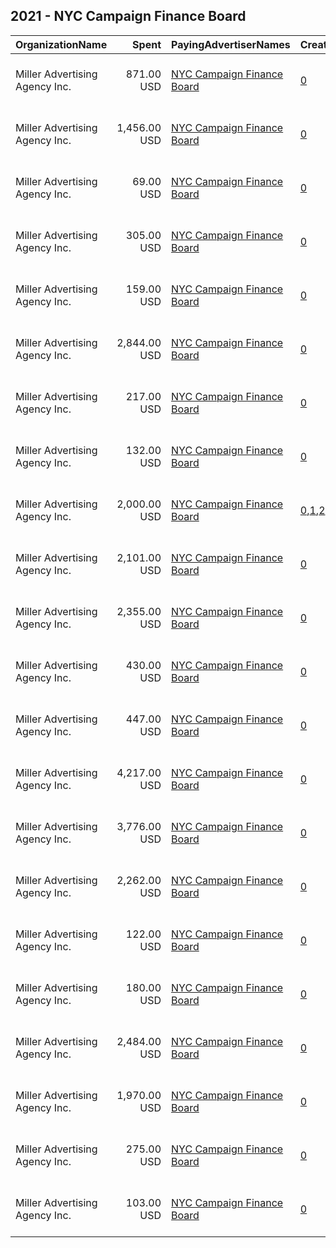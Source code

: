 ## 2021 - NYC Campaign Finance Board 
|OrganizationName|Spent|PayingAdvertiserNames|CreativeUrls|Impressions|Genders|AgeBrackets|CountryCodes|BillingAddresses|CandidateBallotInformation|
|:---|---:|:---|:---|---:|:---|:---|:---|:---|:---|
|Miller Advertising Agency  Inc.|871.00 USD|[NYC Campaign Finance Board](2021/NYC_Campaign_Finance_Board.md)|[0](https://www.snap.com/political-ads/asset/dfde241c01e7679f3e007901810ab01d4ccf76b7b6b3020a0edf0a31646cd5c2?mediaType=png)|133,301||18-29|united states|"909 Third Avenue, 15th Floor,New York,10022,US"||
|Miller Advertising Agency  Inc.|1,456.00 USD|[NYC Campaign Finance Board](2021/NYC_Campaign_Finance_Board.md)|[0](https://www.snap.com/political-ads/asset/93475fa8b4daa862eb4788a35411ffff7f6866ca536ff037fe6fa6848ea74782?mediaType=png)|242,586||18-29|united states|"909 Third Avenue, 15th Floor,New York,10022,US"||
|Miller Advertising Agency  Inc.|69.00 USD|[NYC Campaign Finance Board](2021/NYC_Campaign_Finance_Board.md)|[0](https://www.snap.com/political-ads/asset/8b16f7ef6b1971c58afe1a3c07690defab3b37e3d28519802d321451d6b7299d?mediaType=png)|10,075||18-29|united states|"909 Third Avenue, 15th Floor,New York,10022,US"||
|Miller Advertising Agency  Inc.|305.00 USD|[NYC Campaign Finance Board](2021/NYC_Campaign_Finance_Board.md)|[0](https://www.snap.com/political-ads/asset/1dac7c970754c5a18ec4d7e4a3f5ee093ecb995a862fea64e084ad88c4cb47cc?mediaType=png)|53,220||18-29|united states|"909 Third Avenue, 15th Floor,New York,10022,US"||
|Miller Advertising Agency  Inc.|159.00 USD|[NYC Campaign Finance Board](2021/NYC_Campaign_Finance_Board.md)|[0](https://www.snap.com/political-ads/asset/df0589fa9b286797e2464ed84c13eacc17c9c3cc7cd6a5e33ed23b21ca373cc2?mediaType=png)|28,452||18-29|united states|"909 Third Avenue, 15th Floor,New York,10022,US"||
|Miller Advertising Agency  Inc.|2,844.00 USD|[NYC Campaign Finance Board](2021/NYC_Campaign_Finance_Board.md)|[0](https://www.snap.com/political-ads/asset/b62a6cc7bd267a2cdf724563a7896cc50f5503025f79209bd28062d07c408d5c?mediaType=mp4)|507,517||18-29|united states|"909 Third Avenue, 15th Floor,New York,10022,US"||
|Miller Advertising Agency  Inc.|217.00 USD|[NYC Campaign Finance Board](2021/NYC_Campaign_Finance_Board.md)|[0](https://www.snap.com/political-ads/asset/233b73f568747296749eb2e44d2a4ab865e1f54b88b2e118f51f466c48ac58b3?mediaType=png)|30,418||18-29|united states|"909 Third Avenue, 15th Floor,New York,10022,US"||
|Miller Advertising Agency  Inc.|132.00 USD|[NYC Campaign Finance Board](2021/NYC_Campaign_Finance_Board.md)|[0](https://www.snap.com/political-ads/asset/55a43ad6123f04f8adefea41c9f36354d37d4a6ef9489f54058f44a601d0d432?mediaType=png)|22,233||18-29|united states|"909 Third Avenue, 15th Floor,New York,10022,US"||
|Miller Advertising Agency  Inc.|2,000.00 USD|[NYC Campaign Finance Board](2021/NYC_Campaign_Finance_Board.md)|[0](https://www.snap.com/political-ads/asset/80811cc452b2ad3c878a2de74dbabe69efa5b9bc00431255ef3cc8db369b1c63?mediaType=png),[1](https://www.snap.com/political-ads/asset/fb28fe1abb608e3f84a549bcee8270f9c8ba94853fa87f84bf34fe898eda922d?mediaType=png),[2](https://www.snap.com/political-ads/asset/c98d283239886964641cd023cfd72596a99565432ce7a7bdaefa3546181f3a22?mediaType=png)|1,196,157||18-29|united states|"909 Third Avenue, 15th Floor,New York,10022,US"||
|Miller Advertising Agency  Inc.|2,101.00 USD|[NYC Campaign Finance Board](2021/NYC_Campaign_Finance_Board.md)|[0](https://www.snap.com/political-ads/asset/d20edc456322fc609652b7db86df4b475e366b9fc4e55b211dc8e806dd6ebbf3?mediaType=png)|321,576||18-29|united states|"909 Third Avenue, 15th Floor,New York,10022,US"||
|Miller Advertising Agency  Inc.|2,355.00 USD|[NYC Campaign Finance Board](2021/NYC_Campaign_Finance_Board.md)|[0](https://www.snap.com/political-ads/asset/cb6afda5ea45f7e4623917889dd24fcbc1334b93e80de106ef474a3519cc912f?mediaType=jpeg)|309,339||18-29|united states|"909 Third Avenue, 15th Floor,New York,10022,US"||
|Miller Advertising Agency  Inc.|430.00 USD|[NYC Campaign Finance Board](2021/NYC_Campaign_Finance_Board.md)|[0](https://www.snap.com/political-ads/asset/6556d39000bfc59e0b68414278774f9dd78a599bcf8fa7be740db12a8ccbc296?mediaType=mp4)|70,859||18-29|united states|"909 Third Avenue, 15th Floor,New York,10022,US"||
|Miller Advertising Agency  Inc.|447.00 USD|[NYC Campaign Finance Board](2021/NYC_Campaign_Finance_Board.md)|[0](https://www.snap.com/political-ads/asset/d20edc456322fc609652b7db86df4b475e366b9fc4e55b211dc8e806dd6ebbf3?mediaType=png)|67,523||18-29|united states|"909 Third Avenue, 15th Floor,New York,10022,US"||
|Miller Advertising Agency  Inc.|4,217.00 USD|[NYC Campaign Finance Board](2021/NYC_Campaign_Finance_Board.md)|[0](https://www.snap.com/political-ads/asset/57e506d9adbadaaadb443b0f354bab759d448769419a6d47e27bb68e7554b738?mediaType=mp4)|767,583||18-29|united states|"909 Third Avenue, 15th Floor,New York,10022,US"||
|Miller Advertising Agency  Inc.|3,776.00 USD|[NYC Campaign Finance Board](2021/NYC_Campaign_Finance_Board.md)|[0](https://www.snap.com/political-ads/asset/57e506d9adbadaaadb443b0f354bab759d448769419a6d47e27bb68e7554b738?mediaType=mp4)|818,082||18-29|united states|"909 Third Avenue, 15th Floor,New York,10022,US"||
|Miller Advertising Agency  Inc.|2,262.00 USD|[NYC Campaign Finance Board](2021/NYC_Campaign_Finance_Board.md)|[0](https://www.snap.com/political-ads/asset/e652f1ef0eaaaff72fd171043aa26ee4fc7d65405d6c01241df0e8d0ffe61a87?mediaType=mp4)|425,310||18-29|united states|"909 Third Avenue, 15th Floor,New York,10022,US"||
|Miller Advertising Agency  Inc.|122.00 USD|[NYC Campaign Finance Board](2021/NYC_Campaign_Finance_Board.md)|[0](https://www.snap.com/political-ads/asset/a03550dec2bd9732d2476519dcf92845b68e3cdf0cf7ea15110bcf0346b95160?mediaType=png)|23,147||18-29|united states|"909 Third Avenue, 15th Floor,New York,10022,US"||
|Miller Advertising Agency  Inc.|180.00 USD|[NYC Campaign Finance Board](2021/NYC_Campaign_Finance_Board.md)|[0](https://www.snap.com/political-ads/asset/d6c6367cc5b2b2734edffa24c42fec099506aac3e38e1b8d56949392f5e85ee4?mediaType=png)|24,953||18-29|united states|"909 Third Avenue, 15th Floor,New York,10022,US"||
|Miller Advertising Agency  Inc.|2,484.00 USD|[NYC Campaign Finance Board](2021/NYC_Campaign_Finance_Board.md)|[0](https://www.snap.com/political-ads/asset/bfcbafc3cd7a4bb5420530179648fe6f43302db963c871b5a15ab0126075d6d0?mediaType=mp4)|515,419||18-29|united states|"909 Third Avenue, 15th Floor,New York,10022,US"||
|Miller Advertising Agency  Inc.|1,970.00 USD|[NYC Campaign Finance Board](2021/NYC_Campaign_Finance_Board.md)|[0](https://www.snap.com/political-ads/asset/7432f31ae2aa69648c053dcbca2eb11ed7bce96ed0832a8ca79d71a2a2452182?mediaType=mp4)|320,495||18-29|united states|"909 Third Avenue, 15th Floor,New York,10022,US"||
|Miller Advertising Agency  Inc.|275.00 USD|[NYC Campaign Finance Board](2021/NYC_Campaign_Finance_Board.md)|[0](https://www.snap.com/political-ads/asset/57e506d9adbadaaadb443b0f354bab759d448769419a6d47e27bb68e7554b738?mediaType=mp4)|44,276||18-29|united states|"909 Third Avenue, 15th Floor,New York,10022,US"||
|Miller Advertising Agency  Inc.|103.00 USD|[NYC Campaign Finance Board](2021/NYC_Campaign_Finance_Board.md)|[0](https://www.snap.com/political-ads/asset/7432f31ae2aa69648c053dcbca2eb11ed7bce96ed0832a8ca79d71a2a2452182?mediaType=mp4)|13,708||18-29|united states|"909 Third Avenue, 15th Floor,New York,10022,US"||
